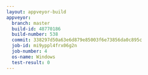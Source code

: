 ```yaml
---
layout: appveyor-build
appveyor:
  branch: master
  build-id: 48770186
  build-number: 538
  commit: 338297d50a63e6d879e85003f6e73856da0c895c
  job-id: mi9yppl4frx06g2n
  job-number: 4
  os-name: Windows
  test-result: 0
---
```

